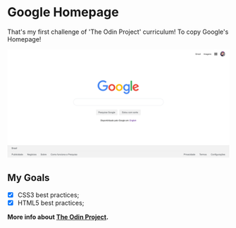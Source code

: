 # Google Homepage

That's my first challenge of 'The Odin Project' curriculum! To copy Google's Homepage!

![](screencapture-127-0-0-1-5500-index-html-2020-06-29-19_32_02.png	)

## My Goals
- [x] CSS3 best practices;
- [x] HTML5 best practices;

**More info about  [The Odin Project](https://www.theodinproject.com/).**

